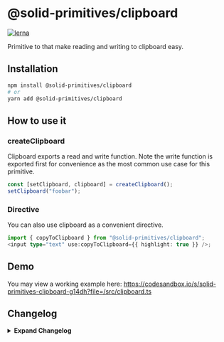 # @solid-primitives/clipboard

[![lerna](https://img.shields.io/badge/maintained%20with-lerna-cc00ff.svg?style=for-the-badge)](https://lerna.js.org/)

Primitive to that make reading and writing to clipboard easy.

## Installation

```bash
npm install @solid-primitives/clipboard
# or
yarn add @solid-primitives/clipboard
```

## How to use it

### createClipboard

Clipboard exports a read and write function. Note the write function is exported first for convenience as the most common use case for this primitive.

```ts
const [setClipboard, clipboard] = createClipboard();
setClipboard("foobar");
```

### Directive

You can also use clipboard as a convenient directive.

```ts
import { copyToClipboard } from "@solid-primitives/clipboard";
<input type="text" use:copyToClipboard={{ highlight: true }} />;
```

## Demo

You may view a working example here: https://codesandbox.io/s/solid-primitives-clipboard-g14dh?file=/src/clipboard.ts

## Changelog

<details>
<summary><b>Expand Changelog</b></summary>

1.0.0

Committing first version of primitive.

1.2.5

Added proper SSR support and modified documentation.

</details>
